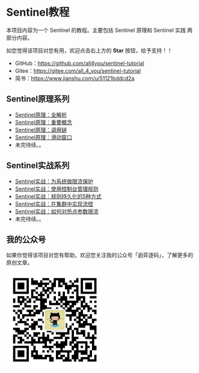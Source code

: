 # Sentinel教程

本项目内容为一个 Sentinel 的教程。主要包括 Sentinel 原理和 Sentinel 实践 两部分内容。

如您觉得该项目对您有用，欢迎点击右上方的 **Star** 按钮，给予支持！！

- GitHub：<https://github.com/all4you/sentinel-tutorial>
- Gitee：<https://gitee.com/all_4_you/sentinel-tutorial>
- 简书：<https://www.jianshu.com/u/51121bddcd2a>



## Sentinel原理系列

- [Sentinel原理：全解析](https://github.com/all4you/sentinel-tutorial/sentinel-principle/sentinel-overall-introduce/sentinel-overall-introduce.md)
- [Sentinel原理：重要概念](https://github.com/all4you/sentinel-tutorial/sentinel-principle/sentinel-concept-of-entities/sentinel-concept-of-entities.md)
- [Sentinel原理：调用链](https://github.com/all4you/sentinel-tutorial/sentinel-principle/sentinel-slot-chain/sentinel-slot-chain.md)
- [Sentinel原理：滑动窗口](https://github.com/all4you/sentinel-tutorial/sentinel-principle/sentinel-slide-window/sentinel-slide-window.md)
- 未完待续。。



## Sentinel实战系列

- [Sentinel实战：为系统做限流保护](https://github.com/all4you/sentinel-tutorial/sentinel-practice/sentinel-flow-control/sentinel-flow-control.md)
- [Sentinel实战：使用控制台管理规则](https://github.com/all4you/sentinel-tutorial/sentinel-practice/sentinel-manage-rule-with-dashboard/sentinel-manage-rule-with-dashboard.md)
- [Sentinel实战：规则持久化的5种方式](https://github.com/all4you/sentinel-tutorial/sentinel-practice/sentinel-persistence-rules/sentinel-persistence-rules.md)
- [Sentinel实战：在集群中实现流控](https://github.com/all4you/sentinel-tutorial/sentinel-practice/sentinel-cluster-flow-control/sentinel-cluster-flow-control.md)
- [Sentinel实战：如何对热点参数限流](https://github.com/all4you/sentinel-tutorial/sentinel-practice/sentinel-frequent-param-flow-control/sentinel-frequent-param-flow-control.md)
- 未完待续。。



## 我的公众号

如果你觉得该项目对您有帮助，欢迎您关注我的公众号「逅弈逐码」，了解更多的原创文章。

![logo](logo.jpg)